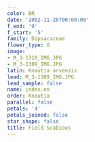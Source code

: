 ```yaml
---
color: BR
date: '2002-11-26T00:00:00'
f_end: '9'
f_start: '5'
family: Dipsacaceae
flower_type: O
image:
- M_3-1310_IMG.JPG
- M_3-1309_IMG.JPG
latin: Knautia arvensis
lead: M_3-1309_IMG.JPG
lead_sample: false
name: index.en
order: Knautia
parallel: false
petals: '4'
petals_joined: false
star_shape: false
title: Field Scabious
---
```

